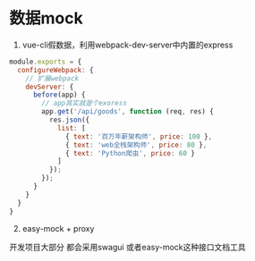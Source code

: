 # 数据mock

1. vue-cli假数据，利用webpack-dev-server中内置的express

```js
module.exports = {
  configureWebpack: {
    // 扩展webpack
    devServer: {
      before(app) {
        // app其实就是个exoress
        app.get('/api/goods', function (req, res) {
          res.json({
            list: [
              { text: '百万年薪架构师', price: 100 },
              { text: 'web全栈架构师', price: 80 },
              { text: 'Python爬虫', price: 60 }
            ]
          });
        });
      }
    }
  }
}
```

2. easy-mock + proxy

开发项目大部分 都会采用swagui 或者easy-mock这种接口文档工具

